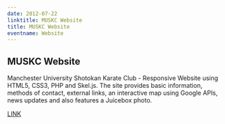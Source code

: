 ```yaml
---
date: 2012-07-22
linktitle: MUSKC Website
title: MUSKC Website
eventname: Website 
---
```


## MUSKC Website

Manchester University Shotokan Karate Club - Responsive Website using HTML5, CSS3, PHP and Skel.js. The site provides basic information, methods of contact, external links, an interactive map using Google APIs, news updates and also features a Juicebox photo.

[LINK](https://gohugo.io/getting-started/)